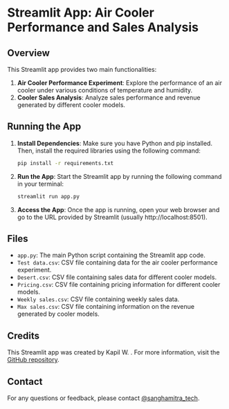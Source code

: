 # Streamlit App: Air Cooler Performance and Sales Analysis

## Overview

This Streamlit app provides two main functionalities:

1. **Air Cooler Performance Experiment**: Explore the performance of an air cooler under various conditions of temperature and humidity.
2. **Cooler Sales Analysis**: Analyze sales performance and revenue generated by different cooler models.

## Running the App

1. **Install Dependencies**: Make sure you have Python and pip installed. Then, install the required libraries using the following command:
    ```bash
    pip install -r requirements.txt
    ```

2. **Run the App**: Start the Streamlit app by running the following command in your terminal:
    ```bash
    streamlit run app.py
    ```

3. **Access the App**: Once the app is running, open your web browser and go to the URL provided by Streamlit (usually http://localhost:8501).

## Files

- `app.py`: The main Python script containing the Streamlit app code.
- `Test data.csv`: CSV file containing data for the air cooler performance experiment.
- `Desert.csv`: CSV file containing sales data for different cooler models.
- `Pricing.csv`: CSV file containing pricing information for different cooler models.
- `Weekly sales.csv`: CSV file containing weekly sales data.
- `Max sales.csv`: CSV file containing information on the revenue generated by cooler models.

## Credits

This Streamlit app was created by Kapil W. . For more information, visit the [GitHub repository](https://github.com/yourusername/your-repo-name).

## Contact

For any questions or feedback, please contact [@sanghamitra_tech](https://sanghamitra.com/).
